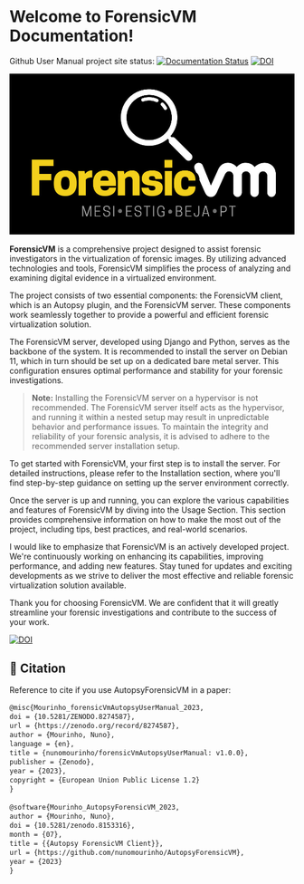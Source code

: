 # Welcome to ForensicVM Documentation!

Github User Manual project site status: [![Documentation Status](https://readthedocs.org/projects/forensicvm-autopsy-plugin-user-manual/badge/?version=latest)](https://forensicvm-autopsy-plugin-user-manual.readthedocs.io/en/latest/?badge=latest) [![DOI](https://zenodo.org/badge/675339901.svg)](https://zenodo.org/badge/latestdoi/675339901)


![ForensicVM Logo](docs/ForensicVM.jpg)

**ForensicVM** is a comprehensive project designed to assist forensic investigators in the virtualization of forensic images. By utilizing advanced technologies and tools, ForensicVM simplifies the process of analyzing and examining digital evidence in a virtualized environment.

The project consists of two essential components: the ForensicVM client, which is an Autopsy plugin, and the ForensicVM server. These components work seamlessly together to provide a powerful and efficient forensic virtualization solution.

The ForensicVM server, developed using Django and Python, serves as the backbone of the system. It is recommended to install the server on Debian 11, which in turn should be set up on a dedicated bare metal server. This configuration ensures optimal performance and stability for your forensic investigations.

> **Note:** Installing the ForensicVM server on a hypervisor is not recommended. The ForensicVM server itself acts as the hypervisor, and running it within a nested setup may result in unpredictable behavior and performance issues. To maintain the integrity and reliability of your forensic analysis, it is advised to adhere to the recommended server installation setup.

To get started with ForensicVM, your first step is to install the server. For detailed instructions, please refer to the Installation section, where you'll find step-by-step guidance on setting up the server environment correctly.

Once the server is up and running, you can explore the various capabilities and features of ForensicVM by diving into the Usage Section. This section provides comprehensive information on how to make the most out of the project, including tips, best practices, and real-world scenarios.

I would like to emphasize that ForensicVM is an actively developed project. We're continuously working on enhancing its capabilities, improving performance, and adding new features. Stay tuned for updates and exciting developments as we strive to deliver the most effective and reliable forensic virtualization solution available.

Thank you for choosing ForensicVM. We are confident that it will greatly streamline your forensic investigations and contribute to the success of your work.

[![DOI](https://zenodo.org/badge/675339901.svg)](https://zenodo.org/badge/latestdoi/675339901)


## 📖 Citation

Reference to cite if you use AutopsyForensicVM in a paper:
```
@misc{Mourinho_forensicVmAutopsyUserManual_2023,
doi = {10.5281/ZENODO.8274587},
url = {https://zenodo.org/record/8274587},
author = {Mourinho, Nuno},
language = {en},
title = {nunomourinho/forensicVmAutopsyUserManual: v1.0.0},
publisher = {Zenodo},
year = {2023},
copyright = {European Union Public License 1.2}
}

@software{Mourinho_AutopsyForensicVM_2023,
author = {Mourinho, Nuno},
doi = {10.5281/zenodo.8153316},
month = {07},
title = {{Autopsy ForensicVM Client}},
url = {https://github.com/nunomourinho/AutopsyForensicVM},
year = {2023}
}
